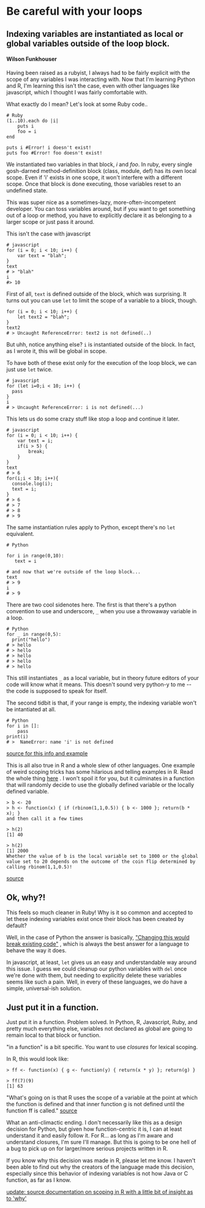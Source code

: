 # Be careful with your loops

## Indexing variables are instantiated as local or global variables outside of the loop block. 
#### Wilson Funkhouser

Having been raised as a rubyist, I always had to be fairly explicit with the
scope of any variables I was interacting with.  Now that I'm learning Python and
R, I'm learning this isn't the case, even with other languages like javascript,
  which I thought I was fairly comfortable with. 

What exactly do I mean? Let's look at some Ruby code..

```
# Ruby
(1..10).each do |i|
    puts i
    foo = i
end

puts i #Error! i doesn't exist!
puts foo #Error! foo doesn't exist!
```

We instantiated two variables in that block, _i_ and _foo_. In ruby, every
single gosh-darned method-definition block (class, module, def) has its own 
local scope. Even if 'i' exists in one scope, it won't interfere with a
different scope.  Once that block is done executing, those variables reset
to an undefined state. 

This was super nice as a sometimes-lazy, more-often-incompetent developer. 
You can toss variables around, but if you want to get something out of a loop or
method, you have to explicitly declare it as belonging to a larger scope or just
pass it around.

This isn't the case with javascript 

``` 
# javascript
for (i = 0; i < 10; i++) { 
    var text = "blah";
}
text
# > "blah"
i
#> 10
```

First of all, `text` is defined outside of the block, which was surprising. It
turns out you can use `let` to limit the scope of a variable to a block, though. 

```
for (i = 0; i < 10; i++) { 
    let text2 = "blah";
}
text2
# > Uncaught ReferenceError: text2 is not defined(..)
```
But uhh, notice anything else? `i` is instantiated outside of the block. In
fact, as I wrote it, this will be global in scope. 

To have both of these exist only for the execution of the loop block, we can
just use `let` twice.

```
# javascript
for (let i=0;i < 10; i++) {
  pass
}
i
# > Uncaught ReferenceError: i is not defined(...)
```

This lets us do some crazy stuff like stop a loop and continue it later. 
```
# javascript
for (i = 0; i < 10; i++) { 
    var text = i;
    if(i > 5) {
        break;
    }
}
text
# > 6
for(i;i < 10; i++){
  console.log(i);
  text = i;
}
# > 6
# > 7
# > 8
# > 9

```

The same instantiation rules apply to Python, except there's no `let`
equivalent.

```
# Python

for i in range(0,10):
   text = i

# and now that we're outside of the loop block...
text
# > 9
i
# > 9
```

There are two cool sidenotes here. The first is that there's a python convention
to use and underscore, `_` when you use a throwaway variable in a loop.
```
# Python
for _ in range(0,5):
  print("hello")
# > hello
# > hello
# > hello
# > hello
# > hello
```

This still instantiates `_` as a local variable, but in theory future editors of
your code will know what it means. This doesn't sound very python-y to me -- the
code is supposed to speak for itself. 

The second tidbit is that, if your range is empty, the indexing variable won't
be intantiated at all. 

```
# Python
for i in []:
    pass
print(i)
# >  NameError: name 'i' is not defined
```
[source for this info and example](http://eli.thegreenplace.net/2015/the-scope-of-index-variables-in-pythons-for-loops/)

This is all also true in R and a whole slew of other languages. One example of
weird scoping tricks has some hilarious and telling examples in R.  Read the
whole thing
[here](http://andrewgelman.com/2014/01/29/stupid-r-tricks-random-scope/) .
I won't spoil it for you, but it culminates in a function that will randomly
decide to use the globally defined variable or the locally defined variable. 

```
> b <- 20
> h <- function(x) { if (rbinom(1,1,0.5)) { b <- 1000 }; return(b * x); }
and then call it a few times

> h(2)
[1] 40

> h(2)
[1] 2000
Whether the value of b is the local variable set to 1000 or the global value set to 20 depends on the outcome of the coin flip determined by calling rbinom(1,1,0.5)!
```
[source](http://andrewgelman.com/2014/01/29/stupid-r-tricks-random-scope/)

## Ok, why?! 

This feels so much cleaner in Ruby! Why is it so common and accepted to let
these indexing variables exist once their block has been created by default?

Well, in the case of Python the answer is basically, ["Changing this would break
existing code"](https://mail.python.org/pipermail/python-ideas/2008-October/002109.html) 
, which is always the best answer for a language to behave the way it does. 

In javascript, at least, `let` gives us an easy and understandable way around
this issue. I guess we could cleanup our python variables with `del` once we're
done with them, but needing to explicitly delete these variables seems like such
a pain.  Well, in every of these languages, we do have a simple, universal-ish solution. 

## Just put it in a function. 

Just put it in a function. Problem solved. In Python, R, Javascript, Ruby, and pretty much everything else,
variables not declared as global are going to remain local to that
block or function. 

"in a function" is a bit specific. You want to use _closures_ for lexical
scoping. 

In R, this would look like:
```
> ff <- function(x) { g <- function(y) { return(x * y) }; return(g) }

> ff(7)(9)
[1] 63
```
"What's going on is that R uses the scope of a variable at the point at which the function is defined and that inner function g is not defined until the function ff is called."
[source](http://andrewgelman.com/2014/01/29/stupid-r-tricks-random-scope/)


What an anti-climactic ending. I don't necessarily like this as a design
decision for Python, but given how function-centric it is, I can at least
understand it and easily follow it.  For R... as long as I'm aware and
understand closures, I'm sure I'll manage. But this is going to be one hell of a
bug to pick up on for larger/more serious projects written in R. 

If you know why this decision was made in R, please let me know. I haven't been
able to find out why the creators of the language made this decision, especially
since this behavior of indexing variables is not how Java or C function, as far
as I know. 

[update: source documentation on scoping in R with a little bit of insight as to
'why'](https://socserv.socsci.mcmaster.ca/jfox/Books/Companion-1E/appendix-scope.pdf)
